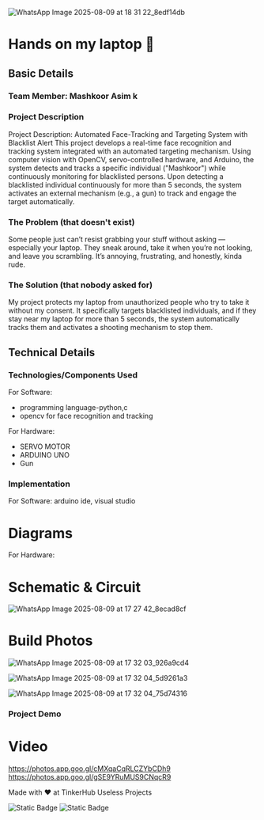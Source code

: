 ![WhatsApp Image 2025-08-09 at 18 31 22_8edf14db](https://github.com/user-attachments/assets/545f41d8-7eab-4c21-a023-b204322d6576)



# Hands on my laptop 🎯


## Basic Details
### Team Member: Mashkoor Asim k

### Project Description
Project Description:
Automated Face-Tracking and Targeting System with Blacklist Alert
This project develops a real-time face recognition and tracking system integrated with an automated targeting mechanism. Using computer vision with OpenCV, servo-controlled hardware, and Arduino, the system detects and tracks a specific individual ("Mashkoor") while continuously monitoring for blacklisted persons. Upon detecting a blacklisted individual continuously for more than 5 seconds, the system activates an external mechanism (e.g., a gun) to track and engage the target automatically.

### The Problem (that doesn't exist)
Some people just can’t resist grabbing your stuff without asking — especially your laptop. They sneak around, take it when you’re not looking, and leave you scrambling. It’s annoying, frustrating, and honestly, kinda rude.

### The Solution (that nobody asked for)
My project protects my laptop from unauthorized people who try to take it without my consent. It specifically targets blacklisted individuals, and if they stay near my laptop for more than 5 seconds, the system automatically tracks them and activates a shooting mechanism to stop them.

## Technical Details
### Technologies/Components Used
For Software:
- programming language-python,c
- opencv for face recognition and tracking

For Hardware:
- SERVO MOTOR
- ARDUINO UNO
- Gun

### Implementation
For Software: 
arduino ide,
visual studio
# Diagrams


For Hardware:

# Schematic & Circuit
![WhatsApp Image 2025-08-09 at 17 27 42_8ecad8cf](https://github.com/user-attachments/assets/a35d7236-b063-4932-b9e9-1e0e1aaccd9d)


# Build Photos
![WhatsApp Image 2025-08-09 at 17 32 03_926a9cd4](https://github.com/user-attachments/assets/f09a3561-6a69-4547-ac59-255b6fe61b54)


![WhatsApp Image 2025-08-09 at 17 32 04_5d9261a3](https://github.com/user-attachments/assets/e7db4dd7-0364-4ac9-aae0-ea0d23aba691)


![WhatsApp Image 2025-08-09 at 17 32 04_75d74316](https://github.com/user-attachments/assets/a60a7351-a927-40c6-b744-e2172f73f825)


### Project Demo
# Video
https://photos.app.goo.gl/cMXqaCqRLCZYbCDh9
https://photos.app.goo.gl/gSE9YRuMUS9CNqcR9


Made with ❤️ at TinkerHub Useless Projects 

![Static Badge](https://img.shields.io/badge/TinkerHub-24?color=%23000000&link=https%3A%2F%2Fwww.tinkerhub.org%2F)
![Static Badge](https://img.shields.io/badge/UselessProjects--25-25?link=https%3A%2F%2Fwww.tinkerhub.org%2Fevents%2FQ2Q1TQKX6Q%2FUseless%2520Projects)
